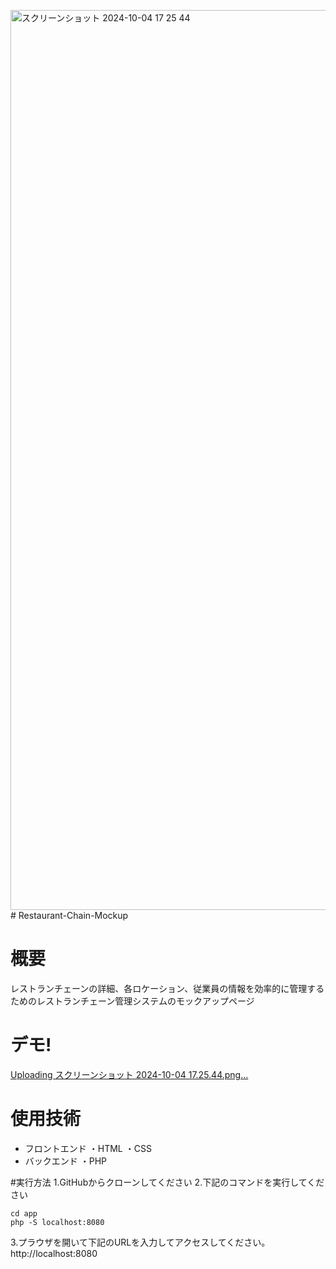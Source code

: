 <img width="1440" alt="スクリーンショット 2024-10-04 17 25 44" src="https://github.com/user-attachments/assets/841a6ba5-4af0-49e0-a304-a852676e6d63"># Restaurant-Chain-Mockup

# 概要
レストランチェーンの詳細、各ロケーション、従業員の情報を効率的に管理するためのレストランチェーン管理システムのモックアップページ

# デモ!
[Uploading スクリーンショット 2024-10-04 17.25.44.png…]()

# 使用技術
- フロントエンド
  ・HTML
  ・CSS
- バックエンド
  ・PHP

#実行方法
1.GitHubからクローンしてください
2.下記のコマンドを実行してください
```
cd app
php -S localhost:8080
```
3.プラウザを開いて下記のURLを入力してアクセスしてください。
http://localhost:8080

